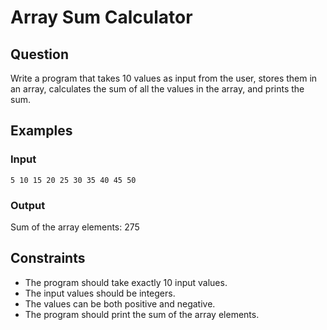 # Array Sum Calculator

## Question

Write a program that takes 10 values as input from the user, stores them in an array, calculates the sum of all the values in the array, and prints the sum.

## Examples

### Input
 
```
5 10 15 20 25 30 35 40 45 50
```

### Output

Sum of the array elements: 275

## Constraints

- The program should take exactly 10 input values.
- The input values should be integers.
- The values can be both positive and negative.
- The program should print the sum of the array elements.
